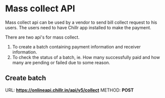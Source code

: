 # Mass collect API
Mass collect api can be used by a vendor to send bill collect request to his  users. The users need to have Chillr app installed to make the payment.

There are two api's for mass collect.

1. To create a batch containing payment information and receiver information.
2. To check the status of a batch, ie. How many successfully paid and how many are pending or failed due to some reason.

## Create batch

URL: **https://onlineapi.chillr.in/api/v5/collect**
METHOD: **POST**